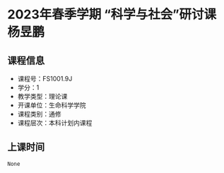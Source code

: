# 2023年春季学期 “科学与社会”研讨课 杨昱鹏






## 课程信息

- 课程号：FS1001.9J
- 学分：1
- 教学类型：理论课
- 开课单位：生命科学学院
- 课程类别：通修
- 课程层次：本科计划内课程

## 上课时间

```
None
```

